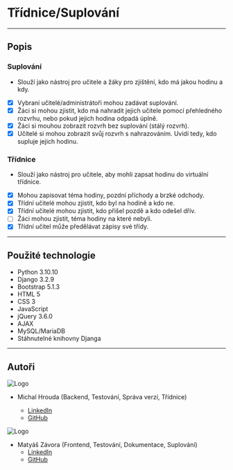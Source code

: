 # Třídnice/Suplování

---

## Popis

### Suplování

- Slouží jako nástroj pro učitele a žáky pro zjištění, kdo má jakou hodinu a kdy.
- [x] Vybraní učitelé/administrátoři mohou zadávat suplování.
- [x] Žáci si mohou zjistit, kdo má nahradit jejich učitele pomocí přehledného rozvrhu, nebo pokud jejich hodina odpadá úplně.
- [x] Žáci si mouhou zobrazit rozvrh bez suplování (stálý rozvrh).
- [x] Učitelé si mohou zobrazit svůj rozvrh s nahrazováním. Uvidí tedy, kdo supluje jejich hodinu.

### Třídnice

- Slouží jako nástroj pro učitele, aby mohli zapsat hodinu do virtuální třídnice.
- [x] Mohou zapisovat téma hodiny, pozdní příchody a brzké odchody.
- [x] Třídní učitelé mohou zjistit, kdo byl na hodině a kdo ne.
- [x] Třídní učitelé mohou zjistit, kdo přišel pozdě a kdo odešel dřív.
- [ ] Žáci mohou zjistit, téma hodiny na které nebyli.
- [x] Třídní učitel může předělávat zápisy své třídy.

---

## Použité technologie

- Python 3.10.10
- Django 3.2.9
- Bootstrap 5.1.3
- HTML 5
- CSS 3
- JavaScript
- jQuery 3.6.0
- AJAX
- MySQL/MariaDB
- Stáhnutelné knihovny Djanga

---

## Autoři

![Logo](https://avatars.githubusercontent.com/u/95335497?v=4)

- Michal Hrouda (Backend, Testování, Správa verzí, Třídnice)

  - [LinkedIn](https://www.linkedin.com/in/michal-hrouda-11a4a1271/)
  - [GitHub](https://github.com/Xmajk)

![Logo](https://avatars.githubusercontent.com/u/105340917?v=4)

- Matyáš Závora (Frontend, Testování, Dokumentace, Suplování)
  - [LinkedIn](https://www.linkedin.com/in/matyáš-závora-8b9086269/)
  - [GitHub](https://github.com/TheD0g3TV)
